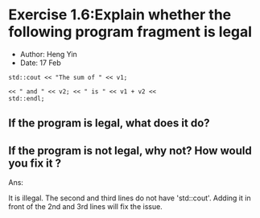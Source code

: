 # Exercise 1.6:Explain whether the following program fragment is legal

- Author: Heng Yin
- Date: 17 Feb

<code>std::cout << "The sum of " << v1;  
 << " and " << v2;
<< " is " << v1 + v2 << std::endl;</code>

## If the program is legal, what does it do?

## If the program is not legal, why not? How would you fix it ?

Ans:

It is illegal.
The second and third lines do not have 'std::cout'.
Adding it in front of the 2nd and 3rd lines will fix the issue.
